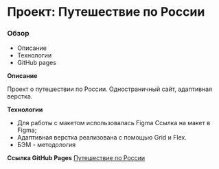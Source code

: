 # Проект: Путешествие по России

### Обзор
* Описание
* Технологии
* GitHub pages

**Описание**

Проект о путешествии по России. Одностраничный сайт, адаптивная верстка.


**Технологии**
* Для работы с макетом использовалась Figma Ссылка на макет в Figma;
* Адаптивная верстка реализована с помощью Grid и Flex.
* БЭМ - методология


**Ссылка GitHub Pages**
[Путешествие по России](https://maksnikulnikov.github.io/russian-travel/)

